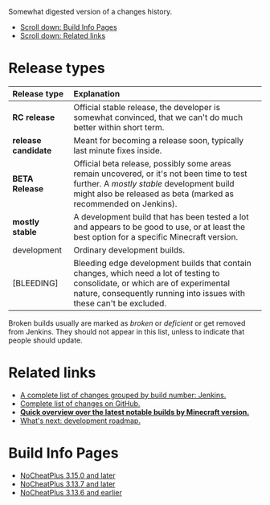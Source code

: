 Somewhat digested version of a changes history.
* [Scroll down: Build Info Pages](https://github.com/NoCheatPlus/Docs/wiki/Build-Infos#build-info-pages)
* [Scroll down: Related links](https://github.com/NoCheatPlus/Docs/wiki/Build-Infos#related-links)

# Release types
| Release type | Explanation |
| :------------| :---------- |
| **RC release** | Official stable release, the developer is somewhat convinced, that we can't do much better within short term. |
| **release candidate** | Meant for becoming a release soon, typically last minute fixes inside. |
| **BETA Release** | Official beta release, possibly some areas remain uncovered, or it's not been time to test further. A _mostly stable_ development build might also be released as beta (marked as recommended on Jenkins). |
| **mostly stable** | A development build that has been tested a lot and appears to be good to use, or at least the best option for a specific Minecraft version. |
| development | Ordinary development builds. |
| [BLEEDING] | Bleeding edge development builds that contain changes, which need a lot of testing to consolidate, or which are of experimental nature, consequently running into issues with these can't be excluded. |

Broken builds usually are marked as _broken_ or _deficient_ or get removed from Jenkins. They should not appear in this list, unless to indicate that people should update.

# Related links
* [A complete list of changes grouped by build number: Jenkins.](https://ci.md-5.net/job/NoCheatPlus/changes)
* [Complete list of changes on GitHub.](https://github.com/NoCheatPlus/NoCheatPlus/commits/master)
* [**Quick overview over the latest notable builds by Minecraft version.**](https://github.com/NoCheatPlus/Docs/wiki/Notable-Builds)
* [What's next: development roadmap.](Roadmap)

# Build Info Pages
* [NoCheatPlus 3.15.0 and later](https://github.com/NoCheatPlus/Docs/wiki/bip-3.15.0-and-later)
* [NoCheatPlus 3.13.7 and later](https://github.com/NoCheatPlus/Docs/wiki/bip-3.13.7-and-later.)
* [NoCheatPlus 3.13.6 and earlier](https://github.com/NoCheatPlus/Docs/wiki/bip-3.13.6-and-earlier)
